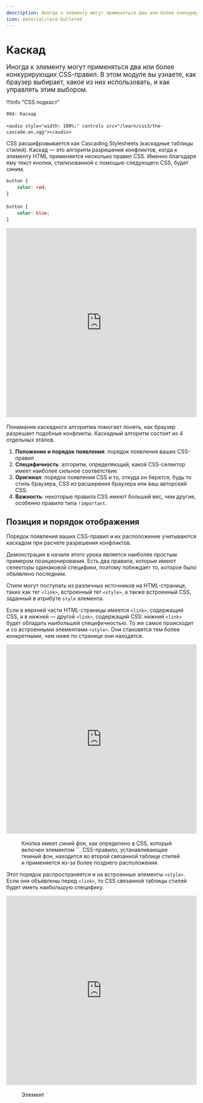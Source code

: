 ```yaml
---
description: Иногда к элементу могут применяться два или более конкурирующих CSS-правил. В этом модуле вы узнаете, как браузер выбирает, какое из них использовать, и как управлять этим выбором.
icon: material/card-bulleted
---
```


# Каскад

<big>Иногда к элементу могут применяться два или более конкурирующих CSS-правил. В этом модуле вы узнаете, как браузер выбирает, какое из них использовать, и как управлять этим выбором.</big>

!!!info "CSS подкаст"

    004: Каскад

    <audio style="width: 100%;" controls src="/learn/css3/the-cascade.en.ogg"></audio>

CSS расшифровывается как Cascading Stylesheets (каскадные таблицы стилей). Каскад — это алгоритм разрешения конфликтов, когда к элементу HTML применяется несколько правил CSS. Именно благодаря ему текст кнопки, стилизованной с помощью следующего CSS, будет синим.

```css
button {
    color: red;
}

button {
    color: blue;
}
```

<iframe src="https://codepen.io/web-dot-dev/embed/GRrgMOm?height=200&amp;theme-id=light&amp;default-tab=result&amp;editable=true" style="height: 500px; width: 100%; border: 0;" loading="lazy"></iframe>

Понимание каскадного алгоритма помогает понять, как браузер разрешает подобные конфликты. Каскадный алгоритм состоит из 4 отдельных этапов.

1.  **Положение и порядок появления**: порядок появления ваших CSS-правил
2.  **Специфичность**: алгоритм, определяющий, какой CSS-селектор имеет наиболее сильное соответствие
3.  **Оригинал**: порядок появления CSS и то, откуда он берется, будь то стиль браузера, CSS из расширения браузера или ваш авторский CSS.
4.  **Важность**: некоторые правила CSS имеют больший вес, чем другие, особенно правило типа `!important`.

## Позиция и порядок отображения

Порядок появления ваших CSS-правил и их расположение учитываются каскадом при расчете разрешения конфликтов.

Демонстрация в начале этого урока является наиболее простым примером позиционирования. Есть два правила, которые имеют селекторы одинаковой специфики, поэтому побеждает то, которое было объявлено последним.

Стили могут поступать из различных источников на HTML-странице, таких как тег `<link>`, встроенный тег `<style>`, а также встроенный CSS, заданный в атрибуте `style` элемента.

Если в верхней части HTML-страницы имеется `<link>`, содержащий CSS, а в нижней — другой `<link>`, содержащий CSS: нижний `<link>` будет обладать наибольшей специфичностью. То же самое происходит и со встроенными элементами `<style>`. Они становятся тем более конкретными, чем ниже по странице они находятся.

<iframe src="https://codepen.io/web-dot-dev/embed/NWdPaWv?height=500&amp;theme-id=light&amp;default-tab=result&amp;editable=true" style="height: 500px; width: 100%; border: 0;" loading="lazy"></iframe>
<figure>
<figcaption markdown>Кнопка имеет синий фон, как определено в CSS, который включен элементом `<link />`. CSS-правило, устанавливающее темный фон, находится во второй связанной таблице стилей и применяется из-за более позднего расположения.</figcaption>
</figure>

Этот порядок распространяется и на встроенные элементы `<style>`. Если они объявлены перед `<link>`, то CSS связанной таблицы стилей будет иметь наибольшую специфику.

<iframe src="https://codepen.io/web-dot-dev/embed/xxgbLoB?height=500&amp;theme-id=light&amp;default-tab=result&amp;editable=true" style="height: 500px; width: 100%; border: 0;" loading="lazy"></iframe>
<figure>
<figcaption markdown>Элемент `<style>` объявляется в `<head>`, а элемент `<link />` — в `<body>`. Это означает, что он получает больше конкретики, чем элемент `<style>`.</figcaption>
</figure>

Встроенный атрибут `style` с объявленным в нем CSS будет иметь приоритет над всеми остальными CSS, независимо от его позиции, если только в объявлении не определено значение `!important`.

Позиция также применяется в порядке следования CSS-правил. В данном примере элемент будет иметь пурпурный фон, поскольку `background: purple` был объявлен последним. Поскольку зеленый фон был объявлен раньше пурпурного, он теперь игнорируется браузером.

```css
.my-element {
    background: green;
    background: purple;
}
```

Возможность указать два значения для одного и того же свойства может быть простым способом создания резервных копий для браузеров, не поддерживающих определенное значение. В следующем примере `font-size` объявляется дважды. Если `clamp()` поддерживается браузером, то предыдущее объявление `font-size` будет отменено. Если `clamp()` не поддерживается браузером, то первоначальное объявление будет выполнено, и размер шрифта будет равен `1.5rem`.

```css
.my-element {
    font-size: 1.5rem;
    font-size: clamp(1.5rem, 1rem + 3vw, 2rem);
}
```

<iframe src="https://codepen.io/web-dot-dev/embed/xxgbPMP?height=500&amp;theme-id=light&amp;default-tab=result&amp;editable=true" style="height: 500px; width: 100%; border: 0;" loading="lazy"></iframe>

!!!note ""

    Такой подход к объявлению одного и того же свойства дважды работает потому, что браузеры игнорируют непонятные им значения. В отличие от некоторых других языков программирования, CSS не выдает ошибку и не нарушает работу программы, когда обнаруживает строку, которую не может разобрать — значение, которое не может разобрать, является недопустимым и поэтому игнорируется. Браузер продолжает обрабатывать остальную часть CSS, не нарушая того, что он уже понял.

## Специфичность

Специфичность — это алгоритм, который определяет, какой CSS-селектор является наиболее специфичным, используя для этого весовую или балльную систему расчетов. Сделав правило более специфичным, можно добиться того, что оно будет применяться даже в том случае, если в CSS появится другой CSS, соответствующий селектору.

В [следующем уроке](specificity.md) вы сможете узнать подробности о том, как рассчитывается специфичность, однако соблюдение нескольких правил поможет вам избежать слишком частых проблем со специфичностью.

CSS, нацеленный на класс элемента, делает это правило более специфичным, а значит, и более важным для применения, чем CSS, нацеленный только на элемент. Это означает, что при использовании следующего CSS элемент `h1` будет окрашен в красный цвет, даже если оба правила совпадают и правило для селектора `h1` находится позже в таблице стилей.

```html
<h1 class="my-element">Heading</h1>
```

---

```css
.my-element {
    color: red;
}

h1 {
    color: blue;
}
```

Идентификатор `id` делает CSS еще более конкретным, поэтому стили, примененные к идентификатору, будут отменять стили, примененные другими способами. Это одна из причин, по которой обычно не стоит привязывать стили к `id`. Это может затруднить перезапись стиля чем-то другим.

### Специфичность имеет кумулятивный характер

Как вы узнаете из следующего урока, каждому типу селектора присваиваются баллы, которые показывают, насколько он специфичен. Баллы за все селекторы, которые вы использовали для выделения элемента, суммируются. Это означает, что при нацеливании элемента с помощью списка селекторов типа `a.my-class.another-class[href]:hover` вы получите нечто, что будет довольно сложно переписать с помощью других CSS. По этой причине, а также для того, чтобы сделать CSS более пригодным для повторного использования, рекомендуется максимально упростить селекторы. Используйте специфику как инструмент для получения доступа к элементам, когда это необходимо, но всегда рассматривайте возможность рефакторинга длинных специфических списков селекторов, если это возможно.

## Origin

Написанный вами CSS — это не единственный CSS, применяемый к странице. Каскад учитывает происхождение CSS. К ним относятся внутренняя таблица стилей браузера, стили, добавленные расширениями браузера или операционной системой, и ваш авторский CSS. Порядок специфичности этих источников, от наименее специфичных до наиболее специфичных, следующий:

1.  **Базовые стили пользовательского агента**. Это стили, которые браузер применяет к HTML-элементам по умолчанию.
2.  **Локальные стили пользователя**. Они могут быть заложены на уровне операционной системы, например, базовый размер шрифта или предпочтение уменьшенного движения. Они также могут быть получены из расширений браузера, например, из расширения, позволяющего пользователю написать собственный пользовательский CSS для веб-страницы.
3.  **Авторский CSS**. CSS, автором которого являетесь вы.
4.  **Авторские `!important`**. Любые `!important`, которые вы добавляете к своим авторским декларациям.
5.  **Локальные пользовательские стили `!important`**. Любые `!important`, которые поступают с уровня операционной системы или CSS уровня расширения браузера.
6.  **Агент пользователя `!important`**. Любые `!important`, которые определены в CSS по умолчанию, предоставляемом браузером.

![Визуальная демонстрация порядка происхождения, который также объясняется в списке.](the-cascade-1.svg)

Если у вас есть тип правила `!important` в CSS, автором которого вы являетесь, а у пользователя есть тип правила `!important` в его пользовательском CSS, то чей CSS победит?

## Важность

Не все правила CSS вычисляются одинаково или имеют одинаковую важность.

Порядок **важности**, от наименее важного к наиболее важному, следующий:

1.  обычный тип правила, например, `font-size`, `background` или `color`.
2.  Тип правила `animation`
3.  Тип правила `!important` (в том же порядке, что и в оригинале)
4.  Тип правила `transition`

Активные типы правил анимации и перехода имеют более высокую важность, чем обычные правила. В случае переходов более высокую важность имеют типы правил `!important`. Это связано с тем, что когда анимация или переход становятся активными, их ожидаемое поведение заключается в изменении визуального состояния.

## Использование DevTools для выяснения причин неприменения некоторых CSS

Браузерные DevTools обычно показывают все CSS, которые могут соответствовать элементу, с вычеркиванием тех, которые не используются.

![Изображение браузера DevTools с перечеркнутым CSS](the-cascade-2.avif)

Если CSS, который вы ожидали применить, вообще не появляется, значит, он не соответствует элементу. В этом случае необходимо искать другое место, возможно, опечатку в имени класса или элемента или недопустимый CSS.

## Ресурсы

-   [Интерактивное объяснение каскада](https://wattenberger.com/blog/css-cascade)
-   [Ссылка на каскад в MDN](https://developer.mozilla.org/docs/Learn/CSS/Building_blocks/Cascade_and_inheritance)

:information_source: Источник: [The cascade](https://web.dev/learn/css/the-cascade/)
